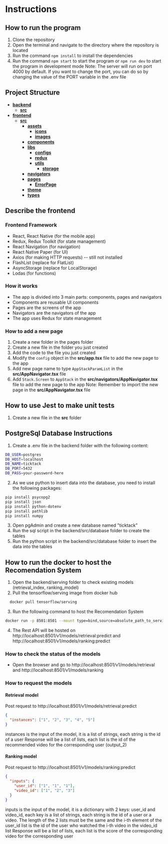 # Instructions

## How to run the program

1. Clone the repository
2. Open the terminal and navigate to the directory where the repository is located
3. Run the command `npm install` to install the dependencies
4. Run the command `npm start` to start the program or `npm run dev` to start the program in development mode
   Note: The server will run on port 4000 by default. If you want to change the port, you can do so by changing the value of the PORT variable in the .env file

## Project Structure

- [**backend**](backend)
  - [**src**](backend/src)
- [**frontend**](frontend)
  - [**src**](frontend/src)
    - [**assets**](frontend/src/assets)
      - [**icons**](frontend/src/assets/icons)
      - [**images**](frontend/src/assets/images)
    - [**components**](frontend/src/components)
    - [**libs**](frontend/src/libs)
      - [**configs**](frontend/src/libs/configs)
      - [**redux**](frontend/src/libs/redux)
      - [**utils**](frontend/src/libs/utils)
        - [**storage**](frontend/src/libs/utils/storage)
    - [**navigators**](frontend/src/navigators)
    - [**pages**](frontend/src/pages)
      - [**ErrorPage**](frontend/src/pages/ErrorPage)
    - [**theme**](frontend/src/theme)
    - [**types**](frontend/src/types)

## Describe the frontend

### Frontend Framework

- React, React Native (for the mobile app)
- Redux, Redux Toolkit (for state management)
- React Navigation (for navigation)
- React Native Paper (for UI)
- Axios (for making HTTP requests) -- still not installed
- FlashList (replace for FlatList)
- AsyncStorage (replace for LocalStorage)
- Lodas (for functions)

### How it works

- The app is divided into 3 main parts: components, pages and navigators
- Components are reusable UI components
- Pages are the screens of the app
- Navigators are the navigators of the app
- The app uses Redux for state management

### How to add a new page

1. Create a new folder in the pages folder
2. Create a new file in the folder you just created
3. Add the code to the file you just created
4. Modify the `config` object in the **src/app.tsx** file to add the new page to the app
5. Add new page name to type `AppStackParamList` in the **src/AppNavigator.tsx** file
6. Add `Stack.Screen` to `AppStack` in the **src/navigators/AppNavigator.tsx** file to add the new page to the app
   Note: Remember to import the new page in the **src/AppNavigator.tsx** file

## How to use Jest to make unit tests

1. Create a new file in the **src** folder

## PostgreSql Database Instructions

1. Create a .env file in the backend folder with the following content:

```bash
DB_USER=postgres
DB_HOST=localhost
DB_NAME=ticktack
DB_PORT=5432
DB_PASS=your-password-here
```

2. As we use python to insert data into the database, you need to install the following packages:

```bash
pip install psycopg2
pip install json
pip install python-dotenv
pip install pathlib
pip install numpy
```

3. Open pgAdmin and create a new database named "ticktack"
4. Run the sql script in the backend/src/database folder to create the tables
5. Run the python script in the backend/src/database folder to insert the data into the tables

## How to run the docker to host the Recomendation System

1. Open the backend/serving folder to check existing models (retrieval_index, ranking_model)
2. Pull the tensorflow/serving image from docker hub

```bash
  docker pull tensorflow/serving
```

3. Run the following command to host the Recomendation System

```bash
docker run -p 8501:8501 --mount type=bind,source=absolute_path_to_serving/retrieval_index,target=/models/retrieval_index --mount type=bind,source=absolute_path_to_serving/ranking_model,target=/models/ranking_model --mount type=bind,source=absolute_path_to_serving/config/models.config,target=/models/models.config -t tensorflow/serving --model_config_file=/models/models.config
```

4. The Rest API will be hosted on http://localhost:8501/v1/models/retrieval:predict and http://localhost:8501/v1/models/ranking:predict

### How to check the status of the models

- Open the browser and go to http://localhost:8501/v1/models/retrieval and http://localhost:8501/v1/models/ranking

### How to request the models

#### Retrieval model

Post request to http://localhost:8501/v1/models/retrieval:predict

```json
{
  "instances": ["1", "2", "3", "4", "5"]
}
```

instances is the input of the model, it is a list of strings, each string is the id of a user
Response will be a list of lists, each list is the id of the recommended video for the corresponding user (output_2)

#### Ranking model

Post request to http://localhost:8501/v1/models/ranking:predict

```json
{
  "inputs": {
    "user_id": ["1", "1", "1"],
    "video_id": ["1", "2", "3"]
  }
}
```

inputs is the input of the model, it is a dictionary with 2 keys: user_id and video_id, each key is a list of strings, each string is the id of a user or a video. The length of the 2 lists must be the same and the i-th element of the user_id list is the id of the user who watched the i-th video in the video_id list
Response will be a list of lists, each list is the score of the corresponding video for the corresponding user
